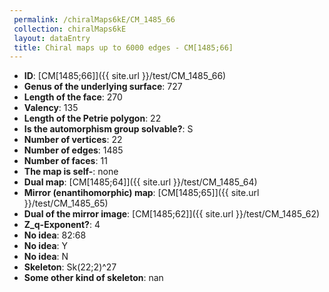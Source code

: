```yaml
--- 
 permalink: /chiralMaps6kE/CM_1485_66 
 collection: chiralMaps6kE
 layout: dataEntry
 title: Chiral maps up to 6000 edges - CM[1485;66]
---
```


- **ID**: [CM[1485;66]]({{ site.url }}/test/CM_1485_66)
- **Genus of the underlying surface**: 727
- **Length of the face**: 270
- **Valency**: 135
- **Length of the Petrie polygon**: 22
- **Is the automorphism group solvable?**: S
- **Number of vertices**: 22
- **Number of edges**: 1485
- **Number of faces**: 11
- **The map is self-**: none
- **Dual map**: [CM[1485;64]]({{ site.url }}/test/CM_1485_64)
- **Mirror (enantihomorphic) map**: [CM[1485;65]]({{ site.url }}/test/CM_1485_65)
- **Dual of the mirror image**: [CM[1485;62]]({{ site.url }}/test/CM_1485_62)
- **Z_q-Exponent?**: 4
- **No idea**:  82:68
- **No idea**: Y
- **No idea**: N
- **Skeleton**: Sk(22;2)^27
- **Some other kind of skeleton**: nan
